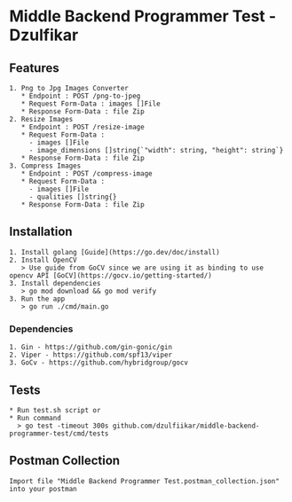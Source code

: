 # Middle Backend Programmer Test - Dzulfikar

## Features 
    1. Png to Jpg Images Converter 
       * Endpoint : POST /png-to-jpeg
       * Request Form-Data : images []File
       * Response Form-Data : file Zip
    2. Resize Images
       * Endpoint : POST /resize-image
       * Request Form-Data : 
         - images []File
         - image_dimensions []string{`"width": string, "height": string`}
       * Response Form-Data : file Zip
    3. Compress Images
       * Endpoint : POST /compress-image
       * Request Form-Data : 
         - images []File
         - qualities []string{}
       * Response Form-Data : file Zip
## Installation 
    1. Install golang [Guide](https://go.dev/doc/install)
    2. Install OpenCV
       > Use guide from GoCV since we are using it as binding to use opencv API [GoCV](https://gocv.io/getting-started/)
    3. Install dependencies
       > go mod download && go mod verify
    3. Run the app 
       > go run ./cmd/main.go 

### Dependencies
    1. Gin - https://github.com/gin-gonic/gin
    2. Viper - https://github.com/spf13/viper
    3. GoCv - https://github.com/hybridgroup/gocv

## Tests
    * Run test.sh script or
    * Run command 
      > go test -timeout 300s github.com/dzulfiikar/middle-backend-programmer-test/cmd/tests

## Postman Collection
    Import file "Middle Backend Programmer Test.postman_collection.json" into your postman